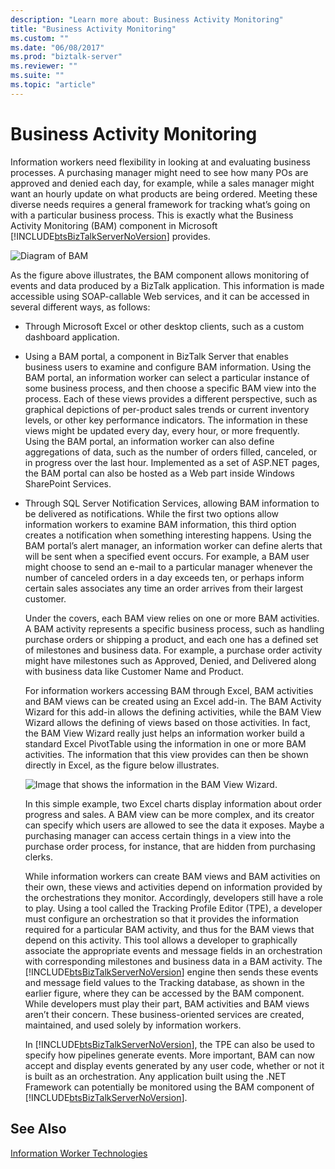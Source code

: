 ```yaml
---
description: "Learn more about: Business Activity Monitoring"
title: "Business Activity Monitoring"
ms.custom: ""
ms.date: "06/08/2017"
ms.prod: "biztalk-server"
ms.reviewer: ""
ms.suite: ""
ms.topic: "article"
---
```

# Business Activity Monitoring
Information workers need flexibility in looking at and evaluating business processes. A purchasing manager might need to see how many POs are approved and denied each day, for example, while a sales manager might want an hourly update on what products are being ordered. Meeting these diverse needs requires a general framework for tracking what’s going on with a particular business process. This is exactly what the Business Activity Monitoring (BAM) component in Microsoft [!INCLUDE[btsBizTalkServerNoVersion](../includes/btsbiztalkservernoversion-md.md)] provides.  
  
 ![Diagram of BAM](../core/media/bam-diagram.gif "bam_diagram")  
  
 As the figure above illustrates, the BAM component allows monitoring of events and data produced by a BizTalk application. This information is made accessible using SOAP-callable Web services, and it can be accessed in several different ways, as follows:  
  
- Through Microsoft Excel or other desktop clients, such as a custom dashboard application.  
  
- Using a BAM portal, a component in BizTalk Server that enables business users to examine and configure BAM information. Using the BAM portal, an information worker can select a particular instance of some business process, and then choose a specific BAM view into the process. Each of these views provides a different perspective, such as graphical depictions of per-product sales trends or current inventory levels, or other key performance indicators. The information in these views might be updated every day, every hour, or more frequently. Using the BAM portal, an information worker can also define aggregations of data, such as the number of orders filled, canceled, or in progress over the last hour. Implemented as a set of ASP.NET pages, the BAM portal can also be hosted as a Web part inside Windows SharePoint Services.  
  
- Through SQL Server Notification Services, allowing BAM information to be delivered as notifications. While the first two options allow information workers to examine BAM information, this third option creates a notification when something interesting happens. Using the BAM portal’s alert manager, an information worker can define alerts that will be sent when a specified event occurs. For example, a BAM user might choose to send an e-mail to a particular manager whenever the number of canceled orders in a day exceeds ten, or perhaps inform certain sales associates any time an order arrives from their largest customer.  
  
  Under the covers, each BAM view relies on one or more BAM activities. A BAM activity represents a specific business process, such as handling purchase orders or shipping a product, and each one has a defined set of milestones and business data. For example, a purchase order activity might have milestones such as Approved, Denied, and Delivered along with business data like Customer Name and Product.  
  
  For information workers accessing BAM through Excel, BAM activities and BAM views can be created using an Excel add-in. The BAM Activity Wizard for this add-in allows the defining activities, while the BAM View Wizard allows the defining of views based on those activities. In fact, the BAM View Wizard really just helps an information worker build a standard Excel PivotTable using the information in one or more BAM activities. The information that this view provides can then be shown directly in Excel, as the figure below illustrates.  
  
  ![Image that shows the information in the BAM View Wizard.](../core/media/understandingbts-12-bam2.gif "UnderstandingBTS_12_BAM2")  
  
  In this simple example, two Excel charts display information about order progress and sales. A BAM view can be more complex, and its creator can specify which users are allowed to see the data it exposes. Maybe a purchasing manager can access certain things in a view into the purchase order process, for instance, that are hidden from purchasing clerks.  
  
  While information workers can create BAM views and BAM activities on their own, these views and activities depend on information provided by the orchestrations they monitor. Accordingly, developers still have a role to play. Using a tool called the Tracking Profile Editor (TPE), a developer must configure an orchestration so that it provides the information required for a particular BAM activity, and thus for the BAM views that depend on this activity. This tool allows a developer to graphically associate the appropriate events and message fields in an orchestration with corresponding milestones and business data in a BAM activity. The [!INCLUDE[btsBizTalkServerNoVersion](../includes/btsbiztalkservernoversion-md.md)] engine then sends these events and message field values to the Tracking database, as shown in the earlier figure, where they can be accessed by the BAM component. While developers must play their part, BAM activities and BAM views aren’t their concern. These business-oriented services are created, maintained, and used solely by information workers.  
  
  In [!INCLUDE[btsBizTalkServerNoVersion](../includes/btsbiztalkservernoversion-md.md)], the TPE can also be used to specify how pipelines generate events. More important, BAM can now accept and display events generated by any user code, whether or not it is built as an orchestration. Any application built using the .NET Framework can potentially be monitored using the BAM component of [!INCLUDE[btsBizTalkServerNoVersion](../includes/btsbiztalkservernoversion-md.md)].  
  
## See Also  
 [Information Worker Technologies](../core/information-worker-technologies.md)
